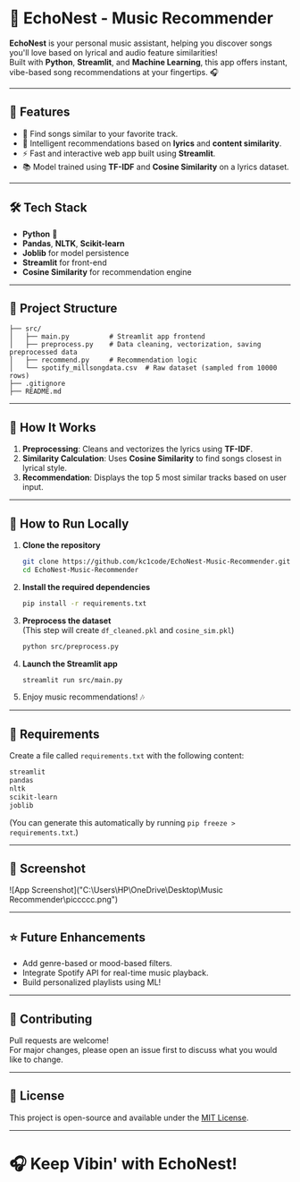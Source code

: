 # 🪺 EchoNest - Music Recommender

**EchoNest** is your personal music assistant, helping you discover songs you'll love based on lyrical and audio feature similarities!  
Built with **Python**, **Streamlit**, and **Machine Learning**, this app offers instant, vibe-based song recommendations at your fingertips. 🎧

---

## 🚀 Features
- 🎵 Find songs similar to your favorite track.
- 🦰 Intelligent recommendations based on **lyrics** and **content similarity**.
- ⚡ Fast and interactive web app built using **Streamlit**.
- 📚 Model trained using **TF-IDF** and **Cosine Similarity** on a lyrics dataset.

---

## 🛠 Tech Stack
- **Python** 🐍
- **Pandas**, **NLTK**, **Scikit-learn**
- **Joblib** for model persistence
- **Streamlit** for front-end
- **Cosine Similarity** for recommendation engine

---

## 📂 Project Structure
```
├── src/
│   ├── main.py          # Streamlit app frontend
│   ├── preprocess.py    # Data cleaning, vectorization, saving preprocessed data
│   ├── recommend.py     # Recommendation logic
│   └── spotify_millsongdata.csv  # Raw dataset (sampled from 10000 rows)
├── .gitignore
├── README.md
```

---

## 🦩 How It Works
1. **Preprocessing**: Cleans and vectorizes the lyrics using **TF-IDF**.
2. **Similarity Calculation**: Uses **Cosine Similarity** to find songs closest in lyrical style.
3. **Recommendation**: Displays the top 5 most similar tracks based on user input.

---

## 💾 How to Run Locally

1. **Clone the repository**
   ```bash
   git clone https://github.com/kc1code/EchoNest-Music-Recommender.git
   cd EchoNest-Music-Recommender
   ```

2. **Install the required dependencies**
   ```bash
   pip install -r requirements.txt
   ```

3. **Preprocess the dataset**  
   (This step will create `df_cleaned.pkl` and `cosine_sim.pkl`)
   ```bash
   python src/preprocess.py
   ```

4. **Launch the Streamlit app**
   ```bash
   streamlit run src/main.py
   ```

5. Enjoy music recommendations! 🎶

---

## 📝 Requirements

Create a file called `requirements.txt` with the following content:

```txt
streamlit
pandas
nltk
scikit-learn
joblib
```

(You can generate this automatically by running `pip freeze > requirements.txt`.)

---

## 📸 Screenshot
![App Screenshot]("C:\Users\HP\OneDrive\Desktop\Music Recommender\piccccc.png")

---

## ⭐ Future Enhancements
- Add genre-based or mood-based filters.
- Integrate Spotify API for real-time music playback.
- Build personalized playlists using ML!

---

## 🙌 Contributing
Pull requests are welcome!  
For major changes, please open an issue first to discuss what you would like to change.

---

## 📜 License
This project is open-source and available under the [MIT License](LICENSE).

---

# 🎧 Keep Vibin' with EchoNest!

